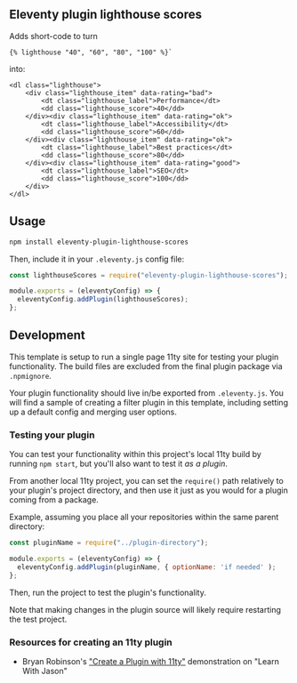 ## Eleventy plugin lighthouse scores

Adds short-code to turn

```
{% lighthouse "40", "60", "80", "100" %}`
```

into:

```
<dl class="lighthouse">
	<div class="lighthouse_item" data-rating="bad">
		<dt class="lighthouse_label">Performance</dt>
		<dd class="lighthouse_score">40</dd>
	</div><div class="lighthouse_item" data-rating="ok">
		<dt class="lighthouse_label">Accessibility</dt>
		<dd class="lighthouse_score">60</dd>
	</div><div class="lighthouse_item" data-rating="ok">
		<dt class="lighthouse_label">Best practices</dt>
		<dd class="lighthouse_score">80</dd>
	</div><div class="lighthouse_item" data-rating="good">
		<dt class="lighthouse_label">SEO</dt>
		<dd class="lighthouse_score">100</dd>
	</div>
</dl>
```

## Usage

```bash
npm install eleventy-plugin-lighthouse-scores
```

Then, include it in your `.eleventy.js` config file:

```js
const lighthouseScores = require("eleventy-plugin-lighthouse-scores");

module.exports = (eleventyConfig) => {
  eleventyConfig.addPlugin(lighthouseScores);
};
```

## Development

This template is setup to run a single page 11ty site for testing your plugin functionality. The build files are excluded from the final plugin package via `.npmignore`.

Your plugin functionality should live in/be exported from `.eleventy.js`. You will find a sample of creating a filter plugin in this template, including setting up a default config and merging user options.

### Testing your plugin

You can test your functionality within this project's local 11ty build by running `npm start`, but you'll also want to test it _as a plugin_.

From another local 11ty project, you can set the `require()` path relatively to your plugin's project directory, and then use it just as you would for a plugin coming from a package.

Example, assuming you place all your repositories within the same parent directory:

```js
const pluginName = require("../plugin-directory");

module.exports = (eleventyConfig) => {
  eleventyConfig.addPlugin(pluginName, { optionName: 'if needed' );
};
```

Then, run the project to test the plugin's functionality.

Note that making changes in the plugin source will likely require restarting the test project.

### Resources for creating an 11ty plugin

- Bryan Robinson's ["Create a Plugin with 11ty"](https://www.youtube.com/watch?v=aO-NFFKjnnE) demonstration on "Learn With Jason"
